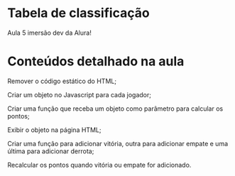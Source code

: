 # Tabela de classificação

<p> Aula 5 imersão dev da Alura!
<br>

# Conteúdos detalhado na aula
<p> Remover o código estático do HTML;
<p> Criar um objeto no Javascript para cada jogador;
<p> Criar uma função que receba um objeto como parâmetro para calcular os pontos;
<p> Exibir o objeto na página HTML;
<p> Criar uma função para adicionar vitória, outra para adicionar empate e uma última para adicionar derrota;
<p> Recalcular os pontos quando vitória ou empate for adicionado.